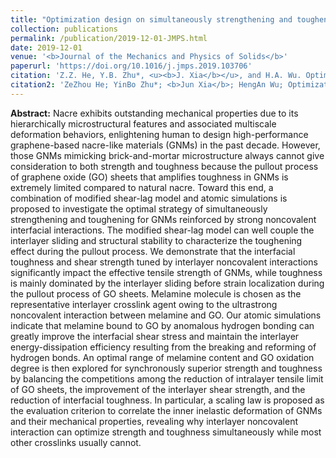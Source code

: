 ```yaml
---
title: "Optimization design on simultaneously strengthening and toughening graphene-based nacre-like materials through noncovalent interaction"
collection: publications
permalink: /publication/2019-12-01-JMPS.html
date: 2019-12-01
venue: '<b>Journal of the Mechanics and Physics of Solids</b>'
paperurl: 'https://doi.org/10.1016/j.jmps.2019.103706'
citation: 'Z.Z. He, Y.B. Zhu*, <u><b>J. Xia</b></u>, and H.A. Wu. Optimization design on simultaneously strengthening and toughening graphene-based nacre-like materials through noncovalent interaction. <i>Journal of the Mechanics and Physics of Solids</i>, 2019, 133: 103706.'
citation2: 'ZeZhou He; YinBo Zhu*; <b>Jun Xia</b>; HengAn Wu; Optimization design on simultaneously strengthening and toughening graphene-based nacre-like materials through noncovalent interaction, <i>Journal of the Mechanics and Physics of Solids</i>, 2019, 133: 103706.'
---
```


**Abstract:** Nacre exhibits outstanding mechanical properties due to its hierarchically microstructural features and associated multiscale deformation behaviors, enlightening human to design high-performance graphene-based nacre-like materials (GNMs) in the past decade. However, those GNMs mimicking brick-and-mortar microstructure always cannot give consideration to both strength and toughness because the pullout process of graphene oxide (GO) sheets that amplifies toughness in GNMs is extremely limited compared to natural nacre. Toward this end, a combination of modified shear-lag model and atomic simulations is proposed to investigate the optimal strategy of simultaneously strengthening and toughening for GNMs reinforced by strong noncovalent interfacial interactions. The modified shear-lag model can well couple the interlayer sliding and structural stability to characterize the toughening effect during the pullout process. We demonstrate that the interfacial toughness and shear strength tuned by interlayer noncovalent interactions significantly impact the effective tensile strength of GNMs, while toughness is mainly dominated by the interlayer sliding before strain localization during the pullout process of GO sheets. Melamine molecule is chosen as the representative interlayer crosslink agent owing to the ultrastrong noncovalent interaction between melamine and GO. Our atomic simulations indicate that melamine bound to GO by anomalous hydrogen bonding can greatly improve the interfacial shear stress and maintain the interlayer energy-dissipation efficiency resulting from the breaking and reforming of hydrogen bonds. An optimal range of melamine content and GO oxidation degree is then explored for synchronously superior strength and toughness by balancing the competitions among the reduction of intralayer tensile limit of GO sheets, the improvement of the interlayer shear strength, and the reduction of interfacial toughness. In particular, a scaling law is proposed as the evaluation criterion to correlate the inner inelastic deformation of GNMs and their mechanical properties, revealing why interlayer noncovalent interaction can optimize strength and toughness simultaneously while most other crosslinks usually cannot.
